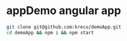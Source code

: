 # appDemo angular app

```bash
git clone git@github.com:krecu/demoApp.git
cd demoApp && npm i && npm start
```